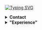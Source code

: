 [![Typing SVG](https://readme-typing-svg.demolab.com?font=JetBrains+Mono&size=18&duration=3000&pause=300&color=FFFFFF&multiline=true&repeat=true&random=false&width=435&height=108&lines=-%3E+curl+abdlmutii.repl.co;404+Still+working+on+myself)](https://abdlmutii.repl.co)

<details>

  <summary><strong>Contact</strong></summary>
  
  - 📬 [abdlmutii@outlook.com](mailto:abdlmutii@outlook.com)

  - 🐧 [@abdlmutii](https://twitter.com/@abdlmutii), everywhere.
</details>

<details>

  <summary><strong>"Experience"</strong></summary>
  
#### Coding:
<p align="center">
  <img src="https://img.shields.io/badge/-JavaScript-05122A?style=flat&logo=javascript">

  <img src="https://img.shields.io/badge/-Node.js-05122A?style=flat&logo=node.js">

  <img src="https://img.shields.io/badge/-Typescript-05122A?style=flat&logo=typescript">
    <img src="https://img.shields.io/badge/-MongoDB%20(Mongoose)-05122A?style=flat&logo=mongodb">
  <img src="https://img.shields.io/badge/-Tailwind.css-05122A?style=flat&logo=tailwind-css">

  <img src="https://img.shields.io/badge/-Go-05122A?style=flat&logo=go">

  <img src="https://img.shields.io/badge/-HTML-05122A?style=flat&logo=html5">
      <img src="https://img.shields.io/badge/-React-05122A?style=flat&logo=react">
      <img src="https://img.shields.io/badge/-Next-05122A?style=flat&logo=next.js">
  </p>
  
 #### IDE's & Text Editors: 
 <p align="center">
  <img src="https://img.shields.io/badge/-Replit-05122A?style=flat&logo=replit">

  <img src="https://img.shields.io/badge/-Neovim-05122A?style=flat&logo=neovim">
  
</p>

  </details>
